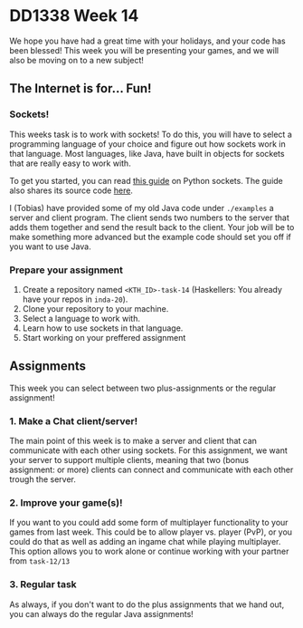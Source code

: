 # DD1338 Week 14

We hope you have had a great time with your holidays, and your code has been blessed! This week you will be presenting your games, and we will also be moving on to a new subject!

## The Internet is for... Fun!

### Sockets!

This weeks task is to work with sockets! To do this, you will have to select a programming language of your choice and figure out how sockets work in that language. Most languages, like Java, have built in objects for sockets that are really easy to work with. 

To get you started, you can read [this guide](https://realpython.com/python-sockets/) on Python sockets. The guide also shares its source code [here](https://github.com/realpython/materials/tree/master/python-sockets-tutorial).

I (Tobias) have provided some of my old Java code under `./examples` a server and client program. The client sends two numbers to the server that adds them together and send the result back to the client. Your job will be to make something more advanced but the example code should set you off if you want to use Java.

### Prepare your assignment

1. Create a repository named `<KTH_ID>-task-14` (Haskellers: You already have your repos in `inda-20`).
2. Clone your repository to your machine.
3. Select a language to work with.
4. Learn how to use sockets in that language.
5. Start working on your preffered assignment

## Assignments

This week you can select between two plus-assignments or the regular assignment!

### 1. Make a Chat client/server!

The main point of this week is to make a server and client that can communicate with each other using sockets. For this assignment, we want your server to support multiple clients, meaning that two (bonus assignment: or more) clients can connect and communicate with each other trough the server.

### 2. Improve your game(s)!

If you want to you could add some form of multiplayer functionality to your games from last week. This could be to allow player vs. player (PvP), or you could do that as well as adding an ingame chat while playing multiplayer. This option allows you to work alone or continue working with your partner from `task-12/13`

### 3. Regular task

As always, if you don't want to do the plus assignments that we hand out, you can always do the regular Java assignments!
